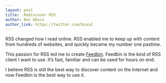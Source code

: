 ```yaml
---
layout: post
title:  Rediscover RSS
author: Ben Ubois
author_link: https://twitter.com/bsaid
---
```


RSS changed how I read online. RSS enabled me to keep up with content from hundreds of websites, and quickly became my number one pastime.

This passion for RSS led me to create [Feedbin](https://feedbin.com). Feedbin is the kind of RSS client I want to use. It’s fast, familiar and can be used for hours on end.

I believe RSS is still the best way to discover content on the Internet and now Feedbin is the best way to use it.